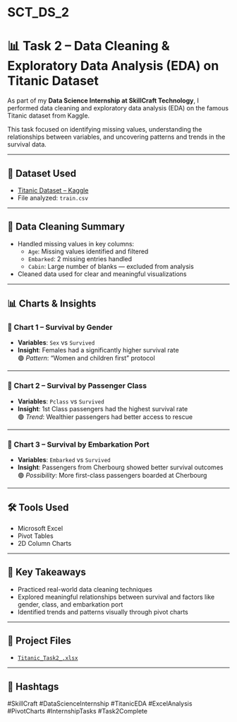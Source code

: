 # SCT_DS_2
# 📊 Task 2 – Data Cleaning & Exploratory Data Analysis (EDA) on Titanic Dataset

As part of my **Data Science Internship at SkillCraft Technology**, I performed data cleaning and exploratory data analysis (EDA) on the famous Titanic dataset from Kaggle.

This task focused on identifying missing values, understanding the relationships between variables, and uncovering patterns and trends in the survival data.

---

## 📁 Dataset Used
- [Titanic Dataset – Kaggle](https://www.kaggle.com/competitions/titanic/data)
- File analyzed: `train.csv`

---

## 🧼 Data Cleaning Summary
- Handled missing values in key columns:
  - `Age`: Missing values identified and filtered
  - `Embarked`: 2 missing entries handled
  - `Cabin`: Large number of blanks — excluded from analysis
- Cleaned data used for clear and meaningful visualizations

---

## 📊 Charts & Insights

### 📌 Chart 1 – Survival by Gender
- **Variables**: `Sex` vs `Survived`
- **Insight**: Females had a significantly higher survival rate  
  🟢 *Pattern*: “Women and children first” protocol

---

### 📌 Chart 2 – Survival by Passenger Class
- **Variables**: `Pclass` vs `Survived`
- **Insight**: 1st Class passengers had the highest survival rate  
  🟢 *Trend*: Wealthier passengers had better access to rescue

---

### 📌 Chart 3 – Survival by Embarkation Port
- **Variables**: `Embarked` vs `Survived`
- **Insight**: Passengers from Cherbourg showed better survival outcomes  
  🟢 *Possibility*: More first-class passengers boarded at Cherbourg

---

## 🛠 Tools Used
- Microsoft Excel
- Pivot Tables
- 2D Column Charts

---

## 📝 Key Takeaways
- Practiced real-world data cleaning techniques
- Explored meaningful relationships between survival and factors like gender, class, and embarkation port
- Identified trends and patterns visually through pivot charts

---

## 📂 Project Files
- [`Titanic_Task2_.xlsx`](./Titanic_Task2_.xlsx)

---

## 📢 Hashtags
#SkillCraft #DataScienceInternship #TitanicEDA #ExcelAnalysis #PivotCharts #InternshipTasks #Task2Complete

